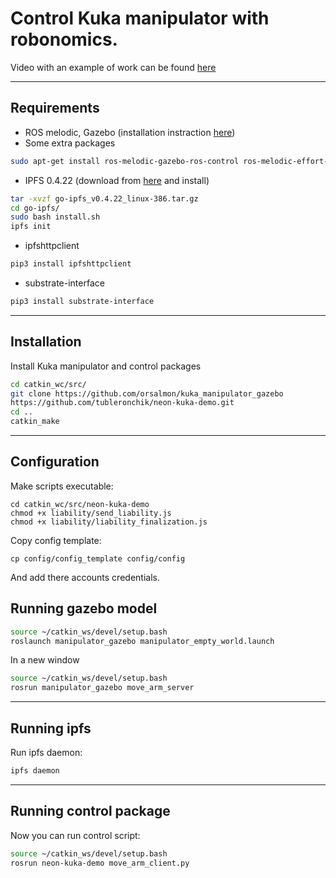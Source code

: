 # Control Kuka manipulator with robonomics.
Video with an example of work can be found [here](https://youtu.be/fYJVF7KrNnI)
***

## Requirements
* ROS melodic, Gazebo (installation instraction [here](http://wiki.ros.org/melodic/Installation/Ubuntu))
* Some extra packages
```bash
sudo apt-get install ros-melodic-gazebo-ros-control ros-melodic-effort-controllers ros-melodic-joint-state-controller
```
* IPFS 0.4.22 (download from [here](https://www.npackd.org/p/ipfs/0.4.22) and install)
```bash
tar -xvzf go-ipfs_v0.4.22_linux-386.tar.gz
cd go-ipfs/
sudo bash install.sh
ipfs init
```
* ipfshttpclient
```bash
pip3 install ipfshttpclient
```
* substrate-interface
```bash
pip3 install substrate-interface
```
***
## Installation
Install Kuka manipulator and control packages
```bash
cd catkin_wc/src/
git clone https://github.com/orsalmon/kuka_manipulator_gazebo
https://github.com/tubleronchik/neon-kuka-demo.git
cd ..
catkin_make
```
***

## Configuration

Make scripts executable:
```
cd catkin_wc/src/neon-kuka-demo
chmod +x liability/send_liability.js
chmod +x liability/liability_finalization.js
```
Copy config template: 
```
cp config/config_template config/config
```
And add there accounts credentials.
## Running gazebo model
```bash
source ~/catkin_ws/devel/setup.bash
roslaunch manipulator_gazebo manipulator_empty_world.launch
```
In a new window
```bash
source ~/catkin_ws/devel/setup.bash
rosrun manipulator_gazebo move_arm_server
```
***
## Running ipfs
Run ipfs daemon:
```bash
ipfs daemon
```
***
## Running control package

Now you can run control script:
```bash
source ~/catkin_ws/devel/setup.bash
rosrun neon-kuka-demo move_arm_client.py
```






